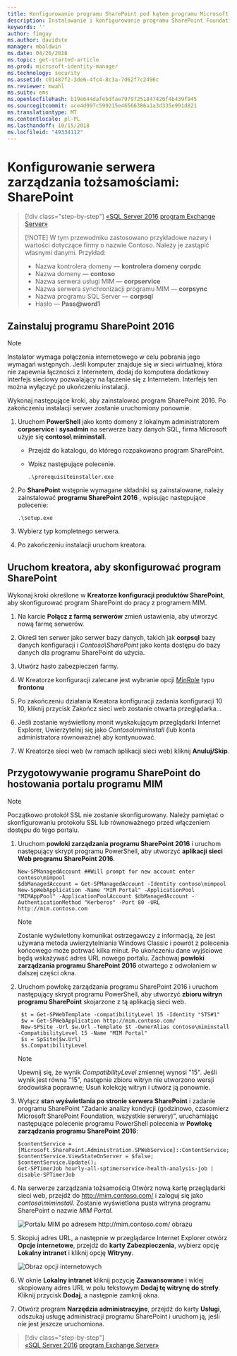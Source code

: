 ```yaml
---
title: Konfigurowanie programu SharePoint pod kątem programu Microsoft Identity Manager 2016| Dokumentacja firmy Microsoft
description: Instalowanie i konfigurowanie programu SharePoint Foundation w celu hostowania strony portalu programu MIM.
keywords: ''
author: fimguy
ms.author: davidste
manager: mbaldwin
ms.date: 04/26/2018
ms.topic: get-started-article
ms.prod: microsoft-identity-manager
ms.technology: security
ms.assetid: c01487f2-3de6-4fc4-8c3a-7d62f7c2496c
ms.reviewer: mwahl
ms.suite: ems
ms.openlocfilehash: b19e644dafebdfae79797251847420f4b439f945
ms.sourcegitcommit: ace4d997c599215e46566386a1a3d335e991d821
ms.translationtype: MT
ms.contentlocale: pl-PL
ms.lasthandoff: 10/15/2018
ms.locfileid: "49334112"
---
```

# <a name="set-up-an-identity-management-server-sharepoint"></a>Konfigurowanie serwera zarządzania tożsamościami: SharePoint

> [!div class="step-by-step"]
> [«SQL Server 2016](prepare-server-sql2016.md)
> [program Exchange Server»](prepare-server-exchange.md)
> 
> [!NOTE]
> W tym przewodniku zastosowano przykładowe nazwy i wartości dotyczące firmy o nazwie Contoso. Należy je zastąpić własnymi danymi. Przykład:
> - Nazwa kontrolera domeny — **kontrolera domeny corpdc**
> - Nazwa domeny — **contoso**
> - Nazwa serwera usługi MIM — **corpservice**
> - Nazwa serwera synchronizacji programu MIM — **corpsync**
> - Nazwa programu SQL Server — **corpsql**
> - Hasło — <strong>Pass@word1</strong>


## <a name="install-sharepoint-2016"></a>Zainstaluj **programu SharePoint 2016**

> [!NOTE]
> Instalator wymaga połączenia internetowego w celu pobrania jego wymagań wstępnych. Jeśli komputer znajduje się w sieci wirtualnej, która nie zapewnia łączności z Internetem, dodaj do komputera dodatkowy interfejs sieciowy pozwalający na łączenie się z Internetem. Interfejs ten można wyłączyć po ukończeniu instalacji.

Wykonaj następujące kroki, aby zainstalować program SharePoint 2016. Po zakończeniu instalacji serwer zostanie uruchomiony ponownie.

1.  Uruchom **PowerShell** jako konto domeny z lokalnym administratorem **corpservice** i **sysadmin** na serwerze bazy danych SQL, firma Microsoft użyje się **contoso\ miminstall**.

    -   Przejdź do katalogu, do którego rozpakowano program SharePoint.

    -   Wpisz następujące polecenie.

        ```
        .\prerequisiteinstaller.exe
        ```

2.  Po **SharePoint** wstępnie wymagane składniki są zainstalowane, należy zainstalować **programu SharePoint 2016** , wpisując następujące polecenie:

    ```
    .\setup.exe
    ```

3.  Wybierz typ kompletnego serwera.

4.  Po zakończeniu instalacji uruchom kreatora.

## <a name="run-the-wizard-to-configure-sharepoint"></a>Uruchom kreatora, aby skonfigurować program SharePoint

Wykonaj kroki określone w **Kreatorze konfiguracji produktów SharePoint**, aby skonfigurować program SharePoint do pracy z programem MIM.

1. Na karcie **Połącz z farmą serwerów** zmień ustawienia, aby utworzyć nową farmę serwerów.

2. Określ ten serwer jako serwer bazy danych, takich jak **corpsql** bazy danych konfiguracji i *Contoso\SharePoint* jako konta dostępu do bazy danych dla programu SharePoint do użycia.
3. Utwórz hasło zabezpieczeń farmy.

4. W Kreatorze konfiguracji zalecane jest wybranie opcji [MinRole](https://docs.microsoft.com/sharepoint/install/overview-of-minrole-server-roles-in-sharepoint-server-2016) typu **frontonu**

5. Po zakończeniu działania Kreatora konfiguracji zadania konfiguracji 10 10, kliknij przycisk Zakończ sieci web zostanie otwarta przeglądarka...

6. Jeśli zostanie wyświetlony monit wyskakującym przeglądarki Internet Explorer, Uwierzytelnij się jako *Contoso\miminstall* (lub konta administratora równoważne) aby kontynuować.

7. W Kreatorze sieci web (w ramach aplikacji sieci web) kliknij **Anuluj/Skip**.


## <a name="prepare-sharepoint-to-host-the-mim-portal"></a>Przygotowywanie programu SharePoint do hostowania portalu programu MIM

> [!NOTE]
> Początkowo protokół SSL nie zostanie skonfigurowany. Należy pamiętać o skonfigurowaniu protokołu SSL lub równoważnego przed włączeniem dostępu do tego portalu.

1. Uruchom **powłoki zarządzania programu SharePoint 2016** i uruchom następujący skrypt programu PowerShell, aby utworzyć **aplikacji sieci Web programu SharePoint 2016**.

    ```
    New-SPManagedAccount ##Will prompt for new account enter contoso\mimpool 
    $dbManagedAccount = Get-SPManagedAccount -Identity contoso\mimpool
    New-SpWebApplication -Name "MIM Portal" -ApplicationPool "MIMAppPool" -ApplicationPoolAccount $dbManagedAccount -AuthenticationMethod "Kerberos" -Port 80 -URL http://mim.contoso.com
    ```

    > [!NOTE]
    > Zostanie wyświetlony komunikat ostrzegawczy z informacją, że jest używana metoda uwierzytelniania Windows Classic i powrót z polecenia końcowego może potrwać kilka minut. Po ukończeniu dane wyjściowe będą wskazywać adres URL nowego portalu. Zachowaj **powłoki zarządzania programu SharePoint 2016** otwartego z odwołaniem w dalszej części okna.

2. Uruchom powłokę zarządzania programu SharePoint 2016 i uruchom następujący skrypt programu PowerShell, aby utworzyć **zbioru witryn programu SharePoint** skojarzone z tą aplikacją sieci web.

   ```
    $t = Get-SPWebTemplate -compatibilityLevel 15 -Identity "STS#1"
    $w = Get-SPWebApplication http://mim.contoso.com/
    New-SPSite -Url $w.Url -Template $t -OwnerAlias contoso\miminstall -CompatibilityLevel 15 -Name "MIM Portal"
    $s = SpSite($w.Url)
    $s.CompatibilityLevel
   ```

   > [!NOTE]
   > Upewnij się, że wynik *CompatibilityLevel* zmiennej wynosi "15". Jeśli wynik jest równa "15", następnie zbioru witryn nie utworzono wersji środowiska poprawne; Usuń kolekcję witryn i utwórz ją ponownie.

3. Wyłącz **stan wyświetlania po stronie serwera SharePoint** i zadanie programu SharePoint "Zadanie analizy kondycji (godzinowo, czasomierz Microsoft SharePoint Foundation, wszystkie serwery)", uruchamiając następujące polecenie programu PowerShell polecenia w  **Powłokę zarządzania programu SharePoint 2016**:

   ```
   $contentService = [Microsoft.SharePoint.Administration.SPWebService]::ContentService;
   $contentService.ViewStateOnServer = $false;
   $contentService.Update();
   Get-SPTimerJob hourly-all-sptimerservice-health-analysis-job | disable-SPTimerJob
   ```

4. Na serwerze zarządzania tożsamością Otwórz nową kartę przeglądarki sieci web, przejdź do http://mim.contoso.com/ i zaloguj się jako *contoso\miminstall*.  Zostanie wyświetlona pusta witryna programu SharePoint o nazwie *MIM Portal*.

    ![Portalu MIM po adresem http://mim.contoso.com/ obrazu](media/prepare-server-sharepoint/MIM_DeploySP1new.png)

5. Skopiuj adres URL, a następnie w przeglądarce Internet Explorer otwórz **Opcje internetowe**, przejdź do **karty Zabezpieczenia**, wybierz opcję **Lokalny intranet** i kliknij opcję **Witryny**.

    ![Obraz opcji internetowych](media/MIM-DeploySP2.png)

6. W oknie **Lokalny intranet** kliknij pozycję **Zaawansowane** i wklej skopiowany adres URL w polu tekstowym **Dodaj tę witrynę do strefy**. Kliknij przycisk **Dodaj**, a następnie zamknij okna.

7. Otwórz program **Narzędzia administracyjne**, przejdź do karty **Usługi**, odszukaj usługę administracji programu SharePoint i uruchom ją, jeśli nie jest jeszcze uruchomiona.

> [!div class="step-by-step"]  
> [«SQL Server 2016](prepare-server-sql2016.md)
> [program Exchange Server»](prepare-server-exchange.md)
